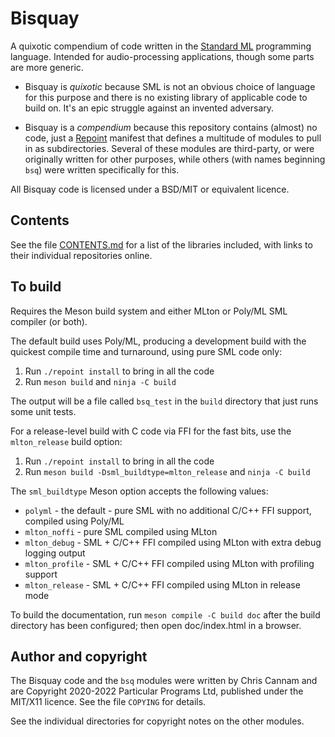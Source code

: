 
# Bisquay

A quixotic compendium of code written in the [Standard
ML](https://smlfamily.github.io/) programming language. Intended for
audio-processing applications, though some parts are more generic.

 * Bisquay is *quixotic* because SML is not an obvious choice of
language for this purpose and there is no existing library of
applicable code to build on. It's an epic struggle against an invented
adversary.

 * Bisquay is a *compendium* because this repository contains (almost)
no code, just a [Repoint](https://github.com/cannam/repoint) manifest
that defines a multitude of modules to pull in as
subdirectories. Several of these modules are third-party, or were
originally written for other purposes, while others (with names
beginning `bsq`) were written specifically for this.

All Bisquay code is licensed under a BSD/MIT or equivalent licence.

## Contents

See the file [CONTENTS.md](CONTENTS.md) for a list of the libraries
included, with links to their individual repositories online.

## To build

Requires the Meson build system and either MLton or Poly/ML SML
compiler (or both).

The default build uses Poly/ML, producing a development build with the
quickest compile time and turnaround, using pure SML code only:

1. Run `./repoint install` to bring in all the code
2. Run `meson build` and `ninja -C build`

The output will be a file called `bsq_test` in the `build` directory
that just runs some unit tests.

For a release-level build with C code via FFI for the fast bits, use
the `mlton_release` build option:

1. Run `./repoint install` to bring in all the code
2. Run `meson build -Dsml_buildtype=mlton_release` and `ninja -C build`

The `sml_buildtype` Meson option accepts the following values:

 * `polyml` - the default - pure SML with no additional C/C++ FFI
    support, compiled using Poly/ML
 * `mlton_noffi` - pure SML compiled using MLton
 * `mlton_debug` - SML + C/C++ FFI compiled using MLton with extra
    debug logging output
 * `mlton_profile` - SML + C/C++ FFI compiled using MLton with
    profiling support
 * `mlton_release` - SML + C/C++ FFI compiled using MLton in
    release mode

To build the documentation, run `meson compile -C build doc` after the
build directory has been configured; then open doc/index.html in a
browser.

## Author and copyright

The Bisquay code and the `bsq` modules were written by Chris Cannam
and are Copyright 2020-2022 Particular Programs Ltd, published under
the MIT/X11 licence. See the file `COPYING` for details.

See the individual directories for copyright notes on the other
modules.
